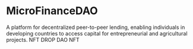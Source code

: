 # MicroFinanceDAO
 A platform for decentralized peer-to-peer lending, enabling individuals in developing countries to access capital for entrepreneurial and agricultural projects.
 NFT DROP
 DAO NFT
 
